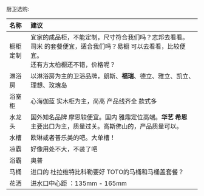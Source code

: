 厨卫选购:

| 名称        |建议                                                        |
|:----------  |:--------------------------------------------------------   |
| 橱柜定制     | 宜家的成品柜，不能定制，尺寸符合我们吗？志邦去看看。<br>司米 的套餐便宜，适合我们吗？易橱 可以去看看，比较便宜。<br>还有方太柏橱还不错，价格呢？   |
| 淋浴房       | 以淋浴房为主的卫浴品牌，朗斯、__福瑞__、德立、雅立、凯立、理想、玫瑰岛   |
| 浴室柜       | 心海伽蓝 实木柜为主，尚高 产品线齐全 款式多   |
| 水龙头       | 国外知名品牌 摩恩较便宜。国内 雅鼎定位高端。__华艺__ __希恩__ 主要出口为主，质量过关。高斯佛山的，产品质量可以。   |
| 水槽        |欧琳或者普乐美的吧。大单槽！    |
| 凉霸        | 好像用处不大，不装了吧   |
| 浴霸        | 奥普   |
| 马桶        | 进口的 杜拉维特比科勒要好 TOTO的马桶和马桶盖套餐？    |
| 花洒        | 进水口中心距 ：135mm - 165mm|
